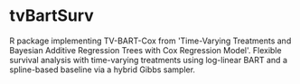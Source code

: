 # tvBartSurv
R package implementing TV-BART-Cox from 'Time-Varying Treatments and Bayesian Additive Regression Trees with Cox Regression Model'. Flexible survival analysis with time-varying treatments using log-linear BART and a spline-based baseline via a hybrid Gibbs sampler.

